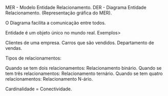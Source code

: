 MER - Modelo Entidade Relacionamento.
DER - Diagrama Entidade Relacionamento. (Representação gráfica do MER).

O Diagrama facilita a comunicação entre todos.

Entidade é um objeto único no mundo real.
Exemplos>

Clientes de uma empresa.
Carros que são vendidos.
Departamento de vendas.

Tipos de relacionamentos:

Quando se tem dois relacionamentos: Relacionamento binário.
Quando se tem três relacionamentos: Relacionamento ternário.
Quando se tem quatro relacionamentos: Relacionamento N-ário.

Cardinalidade = Conectividade.